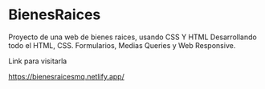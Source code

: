 # BienesRaices

Proyecto de una web de bienes raices, usando CSS Y HTML Desarrollando todo el HTML, CSS. Formularios, Medias Queries y Web Responsive.

Link para visitarla

https://bienesraicesmq.netlify.app/
